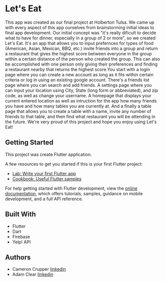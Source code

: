 # Let's Eat

This app was created as our final project at Holberton Tulsa. We came up with every aspect of this app ourselves from brainstorming initial ideas to final app development. Our initial concept was "it's really dificult to decide what to have for dinner, especially in a group of 2 or more", so we created Let's Eat. It's an app that allows you to input prefernces for types of food (American, Asian, Mexican, BBQ, etc.) invite friends into a group and return a restaurant that gives the highest score between everyone in the group within a certain distance of the person who created the group. This can also be accomplished with one person only giving their preferences and finding a restaurant nearby that returns the highest score.You start with a login page where you can create a new account as long as it fits within certain criteria or log in using an existing google account. There's a friends list page where you can search and add friends. A settings page where you can input your location using City, State (long form or abbreviated), and zip code, as well as change your username. A homepage that displays your current entered location as well as intruction for the app how many friends you have and how many tables you are currently at. And a finally a table page that allows you to create a table with a name, invite any number of friends to that table, and then find what restaurant you will be attending in the future. We're very proud of this project and hope you enjoy using Let's Eat!

## Getting Started

This project was create Flutter application.

A few resources to get you started if this is your first Flutter project:

- [Lab: Write your first Flutter app](https://docs.flutter.dev/get-started/codelab)
- [Cookbook: Useful Flutter samples](https://docs.flutter.dev/cookbook)

For help getting started with Flutter development, view the
[online documentation](https://docs.flutter.dev/), which offers tutorials,
samples, guidance on mobile development, and a full API reference.

## Built With
- Flutter
- Dart
- Firebase
- Yelp! API

## Authors

- Cameron Crupper [linkedin](https://www.linkedin.com/in/cameroncrupper/)
- Adam Clear [linkedin](https://www.linkedin.com/in/adam-clear/)
